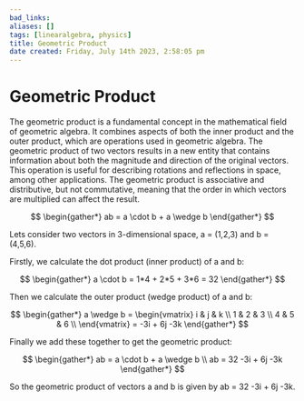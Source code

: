 ```yaml
---
bad_links: 
aliases: []
tags: [linearalgebra, physics]
title: Geometric Product
date created: Friday, July 14th 2023, 2:58:05 pm
---
```

# Geometric Product

The geometric product is a fundamental concept in the mathematical field of geometric algebra. It combines aspects of both the inner product and the outer product, which are operations used in geometric algebra. The geometric product of two vectors results in a new entity that contains information about both the magnitude and direction of the original vectors. This operation is useful for describing rotations and reflections in space, among other applications. The geometric product is associative and distributive, but not commutative, meaning that the order in which vectors are multiplied can affect the result.

$$
\begin{gather*} 
ab = a \cdot b + a \wedge b
\end{gather*}
$$

Lets consider two vectors in 3-dimensional space, a = (1,2,3) and b = (4,5,6).

Firstly, we calculate the dot product (inner product) of a and b:

$$
\begin{gather*} 
a \cdot b = 1*4 + 2*5 + 3*6 = 32
\end{gather*}
$$

Then we calculate the outer product (wedge product) of a and b:

$$
\begin{gather*} 
a \wedge b = \begin{vmatrix}
i & j & k \\
1 & 2 & 3 \\
4 & 5 & 6 \\
\end{vmatrix} = -3i + 6j -3k
\end{gather*}
$$

Finally we add these together to get the geometric product:

$$
\begin{gather*} 
ab = a \cdot b + a \wedge b \\
ab = 32 -3i + 6j -3k
\end{gather*}
$$

So the geometric product of vectors a and b is given by ab = 32 -3i + 6j -3k.
